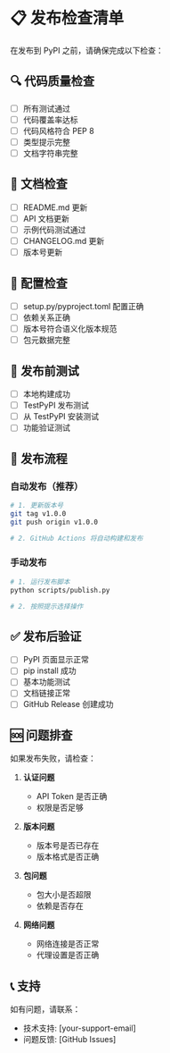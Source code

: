 # 📋 发布检查清单

在发布到 PyPI 之前，请确保完成以下检查：

## 🔍 代码质量检查

- [ ] 所有测试通过
- [ ] 代码覆盖率达标
- [ ] 代码风格符合 PEP 8
- [ ] 类型提示完整
- [ ] 文档字符串完整

## 📖 文档检查

- [ ] README.md 更新
- [ ] API 文档更新
- [ ] 示例代码测试通过
- [ ] CHANGELOG.md 更新
- [ ] 版本号更新

## 🔧 配置检查

- [ ] setup.py/pyproject.toml 配置正确
- [ ] 依赖关系正确
- [ ] 版本号符合语义化版本规范
- [ ] 包元数据完整

## 🧪 发布前测试

- [ ] 本地构建成功
- [ ] TestPyPI 发布测试
- [ ] 从 TestPyPI 安装测试
- [ ] 功能验证测试

## 🚀 发布流程

### 自动发布（推荐）
```bash
# 1. 更新版本号
git tag v1.0.0
git push origin v1.0.0

# 2. GitHub Actions 将自动构建和发布
```

### 手动发布
```bash
# 1. 运行发布脚本
python scripts/publish.py

# 2. 按照提示选择操作
```

## ✅ 发布后验证

- [ ] PyPI 页面显示正常
- [ ] pip install 成功
- [ ] 基本功能测试
- [ ] 文档链接正常
- [ ] GitHub Release 创建成功

## 🆘 问题排查

如果发布失败，请检查：

1. **认证问题**
   - API Token 是否正确
   - 权限是否足够

2. **版本问题**
   - 版本号是否已存在
   - 版本格式是否正确

3. **包问题**
   - 包大小是否超限
   - 依赖是否存在

4. **网络问题**
   - 网络连接是否正常
   - 代理设置是否正确

## 📞 支持

如有问题，请联系：
- 技术支持: [your-support-email]
- 问题反馈: [GitHub Issues]